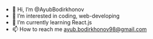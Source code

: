 - 👋 Hi, I’m @AyubBodirkhonov
- 👀 I’m interested in coding, web-developing
- 🌱 I’m currently learning React.js
- 📫 How to reach me ayub.bodirkhonov98@gmail.com

<!---
AyubBodirkhonov/AyubBodirkhonov is a ✨ special ✨ repository because its `README.md` (this file) appears on your GitHub profile.
You can click the Preview link to take a look at your changes.
--->
